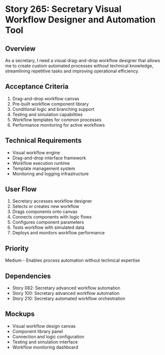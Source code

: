 # Story 265: Secretary Visual Workflow Designer and Automation Tool

## Overview
As a secretary, I need a visual drag-and-drop workflow designer that allows me to create custom automated processes without technical knowledge, streamlining repetitive tasks and improving operational efficiency.

## Acceptance Criteria
1. Drag-and-drop workflow canvas
2. Pre-built workflow component library
3. Conditional logic and branching support
4. Testing and simulation capabilities
5. Workflow templates for common processes
6. Performance monitoring for active workflows

## Technical Requirements
- Visual workflow engine
- Drag-and-drop interface framework
- Workflow execution runtime
- Template management system
- Monitoring and logging infrastructure

## User Flow
1. Secretary accesses workflow designer
2. Selects or creates new workflow
3. Drags components onto canvas
4. Connects components with logic flows
5. Configures component parameters
6. Tests workflow with simulated data
7. Deploys and monitors workflow performance

## Priority
Medium - Enables process automation without technical expertise

## Dependencies
- Story 082: Secretary advanced workflow automation
- Story 100: Secretary advanced workflow automation
- Story 210: Secretary automated workflow orchestration

## Mockups
- Visual workflow design canvas
- Component library panel
- Connection and logic configuration
- Testing and simulation interface
- Workflow monitoring dashboard